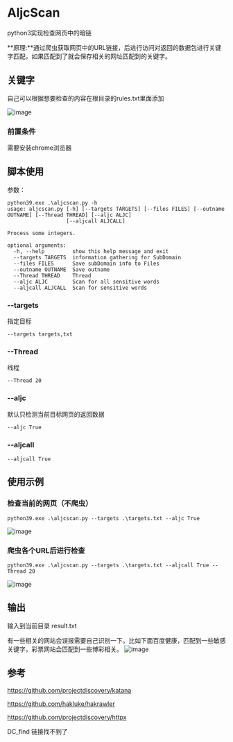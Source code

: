 # AljcScan

python3实现检查网页中的暗链

**原理:**通过爬虫获取网页中的URL链接，后进行访问对返回的数据包进行关键字匹配，如果匹配到了就会保存相关的网址匹配到的关键字。

## 关键字

自己可以根据想要检查的内容在根目录的rules.txt里面添加

![image](https://user-images.githubusercontent.com/118233720/204189237-04028bf8-93d6-48d9-968a-02c92a48251b.png)


### 前置条件
需要安装chrome浏览器

## 脚本使用
参数：
```
python39.exe .\aljcscan.py -h
usage: aljcscan.py [-h] [--targets TARGETS] [--files FILES] [--outname OUTNAME] [--Thread THREAD] [--aljc ALJC]
                   [--aljcall ALJCALL]

Process some integers.

optional arguments:
  -h, --help         show this help message and exit
  --targets TARGETS  information gathering for SubDomain
  --files FILES      Save subDomain info to Files
  --outname OUTNAME  Save outname
  --Thread THREAD    Thread
  --aljc ALJC        Scan for all sensitive words
  --aljcall ALJCALL  Scan for sensitive words
```

### --targets 

指定目标

```
--targets targets,txt
```

### --Thread

线程

```
--Thread 20
```

### --aljc

默认只检测当前目标网页的返回数据

```
--aljc True
```

### --aljcall

```
--aljcall True
```

## 使用示例

### 检查当前的网页（不爬虫）

```
python39.exe .\aljcscan.py --targets .\targets.txt --aljc True
```
![image](https://user-images.githubusercontent.com/118233720/204189349-f5b995b4-7ce1-4cd5-9fd6-d0261294b0ef.png)



### 爬虫各个URL后进行检查

```
python39.exe .\aljcscan.py --targets .\targets.txt --aljcall True --Thread 20
```
![image](https://user-images.githubusercontent.com/118233720/204189370-3394e9c3-aaaa-41d2-9725-c0d90c66717f.png)


## 输出

输入到当前目录 result.txt

有一些相关的网站会误报需要自己识别一下。比如下面百度健康，匹配到一些敏感关键字，彩票网站会匹配到一些博彩相关。
![image](https://user-images.githubusercontent.com/118233720/204189385-f0b7363d-4600-4c34-85a2-4bf2f4b7f48e.png)


## 参考

https://github.com/projectdiscovery/katana

https://github.com/hakluke/hakrawler

https://github.com/projectdiscovery/httpx

DC_find 链接找不到了
